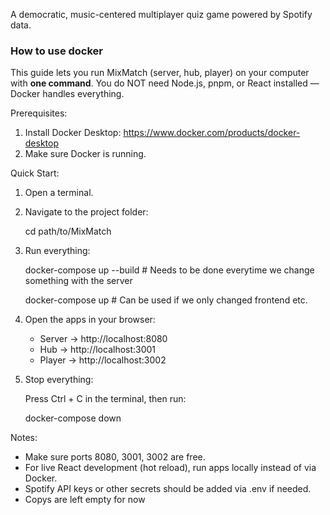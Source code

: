 A democratic, music-centered multiplayer quiz game powered by Spotify data.

### How to use docker
This guide lets you run MixMatch (server, hub, player) on your computer with **one command**. You do NOT need Node.js, pnpm, or React installed — Docker handles everything.

Prerequisites:
1. Install Docker Desktop: https://www.docker.com/products/docker-desktop
2. Make sure Docker is running.

Quick Start:

1. Open a terminal.
2. Navigate to the project folder:

   cd path/to/MixMatch

3. Run everything:

   docker-compose up --build # Needs to be done everytime we change something with the server

   docker-compose up # Can be used if we only changed frontend etc.

5. Open the apps in your browser:

   - Server → http://localhost:8080
   - Hub → http://localhost:3001
   - Player → http://localhost:3002

6. Stop everything:

   Press Ctrl + C in the terminal, then run:

   docker-compose down

Notes:
- Make sure ports 8080, 3001, 3002 are free.
- For live React development (hot reload), run apps locally instead of via Docker.
- Spotify API keys or other secrets should be added via .env if needed.
- Copys are left empty for now
